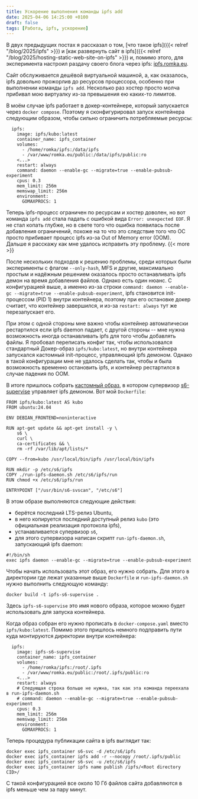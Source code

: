```yaml
---
title: Ускорение выполнения команды ipfs add
date: 2025-04-06 14:25:00 +0100
draft: false
tags: [Работа, ipfs, ускорение]
---
```

В двух предыдущих постах я рассказал о том, [что такое ipfs]({{< relref "/blog/2025/ipfs" >}}) и [как развернуть сайт в ipfs]({{< relref "/blog/2025/hosting-static-web-site-on-ipfs" >}}) и, помимо этого, для эксперимента настроил раздачу своего блога через ipfs: [ipfs.romka.eu](https://ipfs.romka.eu). 

Сайт обслуживается дешёвой виртуальной машиной, а, как оказалось, ipfs довольно прожорлив до ресурсов процессора, особенно при выполнении команды `ipfs add`. Несколько раз хостер просто молча прибивал мою виртуалку из-за превышения ею каких-то лимитов.

В моём случае ipfs работает в докер-контейнере, который запускается через `docker compose`. Поэтому я сконфигурировал запуск контейнера следующим образом, чтобы сильно ограничить потребляемые ресурсы:
```
  ipfs:
    image: ipfs/kubo:latest
    container_name: ipfs_container
    volumes:
      - /home/romka/ipfs:/data/ipfs
      - /var/www/romka.eu/public:/data/ipfs/public:ro
    <...>
    restart: always
    command: daemon --enable-gc --migrate=true --enable-pubsub-experiment
    cpus: 0.3
    mem_limit: 256m
    memswap_limit: 256m
    environment:
      GOMAXPROCS: 1
```
Теперь ipfs-процесс ограничен по ресурсам и хостер доволен, но вот команда `ipfs add` стала падать с ошибкой вида `Error: unexpected EOF`. Я не стал копать глубже, но в свете того что ошибка появилась после добавления ограничений, похоже на то что это следствие того что ОС просто прибивает процесс ipfs из-за Out of Memory error (OOM). Дальше я расскажу как мне удалось исправить эту проблему.
{{< more >}}
<!--more-->

После нескольких подходов к решению проблемы, среди которых были эксперименты с флагом `--only-hash`, MFS и другие, максимально простым и надёжным решением оказалось просто останавливать ipfs демон на время добавления файлов. Однако есть один нюанс. С конфигурацией выше, а именно из-за строки `command: daemon --enable-gc --migrate=true --enable-pubsub-experiment`, ipfs становится init-процессом (PID 1) внутри контейнера, поэтому при его остановке докер считает, что контейнер завершился, и из-за `restart: always` тут же перезапускает его. 

При этом с одной стороны мне важно чтобы контейнер автоматически рестартился если ipfs daemon падает, с другой стороны -- мне нужна возможность иногда останавливать ipfs для того чтобы добавлять файлы. Я пробовал переписать конфиг так, чтобы использовался стандартный Докер-образ `ipfs/kubo:latest`, но внутри контейнера запускался кастомный init-процесс, управляющий ipfs демоном. Однако в такой конфигурации мне не удалось сделать так, чтобы и была возможность временно остановить ipfs, и контейнер рестартился в случае падения по OOM.

В итоге пришлось собрать [кастомный образ](/ipfs-s6-supervise/), в котором супервизор [s6-supervise](https://skarnet.org/software/s6/s6-supervise.html) управляет ipfs демоном. Вот мой `Dockerfile`:
```
FROM ipfs/kubo:latest AS kubo
FROM ubuntu:24.04

ENV DEBIAN_FRONTEND=noninteractive

RUN apt-get update && apt-get install -y \
    s6 \
    curl \
    ca-certificates && \
    rm -rf /var/lib/apt/lists/*

COPY --from=kubo /usr/local/bin/ipfs /usr/local/bin/ipfs

RUN mkdir -p /etc/s6/ipfs
COPY ./run-ipfs-daemon.sh /etc/s6/ipfs/run
RUN chmod +x /etc/s6/ipfs/run

ENTRYPOINT ["/usr/bin/s6-svscan", "/etc/s6"]
```
В этом образе выполняются следующие действия:
- берётся последний LTS-релиз Ubuntu, 
- в него копируется последний доступный релиз `kubo` (это официальная реализация протокола ipfs), 
- устанавливается супервизор `s6`, 
- для этого супервизора написан скрипт `run-ipfs-daemon.sh`, запускающий ipfs daemon:
```
#!/bin/sh
exec ipfs daemon --enable-gc --migrate=true --enable-pubsub-experiment
```
Чтобы начать использовать этот образ, его нужно собрать. Для этого в директории где лежат указанные выше `Dockerfile` и `run-ipfs-daemon.sh` нужно выполнить следующую команду:
```
docker build -t ipfs-s6-supervise .
```
Здесь `ipfs-s6-supervise` это имя нового образа, которое можно будет использовать для запуска контейнера.

Когда образ собран его нужно прописать в `docker-compose.yaml` вместо `ipfs/kubo:latest`. Помимо этого пришлось немного подправить пути куда монтируются директории внутри контейнера:
```
  ipfs:
    image: ipfs-s6-supervise
    container_name: ipfs_container
    volumes:
      - /home/romka/ipfs:/root/.ipfs
      - /var/www/romka.eu/public:/root/.ipfs/public:ro
    <...>
    restart: always
    # Следующая строка больше не нужна, так как эта команда переехала в run-ipfs-daemon.sh
    # command: daemon --enable-gc --migrate=true --enable-pubsub-experiment
    cpus: 0.3
    mem_limit: 256m
    memswap_limit: 256m
    environment:
      GOMAXPROCS: 1
```

Теперь процедура публикации сайта в ipfs выглядит так:
```
docker exec ipfs_container s6-svc -d /etc/s6/ipfs
docker exec ipfs_container ipfs add -r --nocopy /root/.ipfs/public
docker exec ipfs_container s6-svc -u /etc/s6/ipfs
docker exec ipfs_container ipfs name publish /ipfs/<Root directory CID>/
```
С такой конфигурацией все около 10 Гб файлов сайта добавляются в ipfs меньше чем за пару минут.